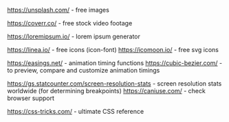<!-- IMAGES -->
https://unsplash.com/ - free images

<!-- VIDEO -->
https://coverr.co/ - free stock video footage

<!-- TEXT -->
https://loremipsum.io/ - lorem ipsum generator

<!-- ICONS / SVG -->
https://linea.io/ - free icons (icon-font)
https://icomoon.io/ - free svg icons

<!-- ANIMATIONS -->
https://easings.net/ - animation timing functions
https://cubic-bezier.com/ - to preview, compare and customize animation timings

<!-- BROWSER INFO -->
https://gs.statcounter.com/screen-resolution-stats - screen resolution stats worldwide (for determining breakpoints)
https://caniuse.com/ - check browser support

<!-- CSS -->
https://css-tricks.com/ - ultimate CSS reference

